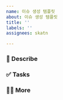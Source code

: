 ```yaml
---
name: 이슈 생성 템플릿
about: 이슈 생성 템플릿
title: ''
labels: ''
assignees: skatn

---
```


### 📄 Describe

### ✅ Tasks

### 🙋🏻 More
